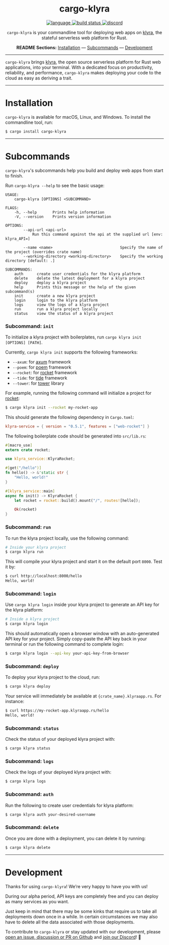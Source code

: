<div align="center">

# cargo-klyra

<p align=center>
  <a href="https://github.com/klyra-hq/klyra/search?l=rust">
    <img alt="language" src="https://img.shields.io/badge/language-Rust-orange.svg">
  </a>
  <a href="https://github.com/klyra-hq/klyra/actions">
    <img alt="build status" src="https://img.shields.io/github/workflow/status/getsynth/klyra/cargo-test"/>
  </a>
  <a href="https://discord.gg/H33rRDTm3p">
    <img alt="discord" src="https://img.shields.io/discord/803236282088161321?logo=discord"/>
  </a>
</p>

`cargo-klyra` is your commandline tool for deploying web apps on [klyra](https://www.klyra.rs/), the stateful serverless web platform for Rust.

**README Sections:** [Installation](#installation) — [Subcommands](#subcommands) — [Development](#development)

</div>

---

`cargo-klyra` brings [klyra](https://www.klyra.rs/), the open source serverless platform for Rust web applications, into your terminal. With a dedicated focus on productivity, reliability, and performance, `cargo-klyra` makes deploying your code to the cloud as easy as deriving a trait.

---

<a id="installation">
<h1>Installation</h1>
</a>

`cargo-klyra` is available for macOS, Linux, and Windows. To install the commandline tool, run:

```sh
$ cargo install cargo-klyra
```

---

<a id="subcommands">
<h1>Subcommands</h1>
</a>

`cargo-klyra`'s subcommands help you build and deploy web apps from start to finish.

Run `cargo-klyra --help` to see the basic usage:

```
USAGE:
    cargo-klyra [OPTIONS] <SUBCOMMAND>

FLAGS:
    -h, --help       Prints help information
    -V, --version    Prints version information

OPTIONS:
        --api-url <api-url>
            Run this command against the api at the supplied url [env: klyra_API=]

        --name <name>                              Specify the name of the project (overrides crate name)
        --working-directory <working-directory>    Specify the working directory [default: .]

SUBCOMMANDS:
    auth      create user credentials for the klyra platform
    delete    delete the latest deployment for a klyra project
    deploy    deploy a klyra project
    help      Prints this message or the help of the given subcommand(s)
    init      create a new klyra project
    login     login to the klyra platform
    logs      view the logs of a klyra project
    run       run a klyra project locally
    status    view the status of a klyra project
```

### Subcommand: `init`

To initialize a klyra project with boilerplates, run `cargo klyra init [OPTIONS] [PATH]`. 

Currently, `cargo klyra init` supports the following frameworks:

- `--axum`: for [axum](https://github.com/tokio-rs/axum) framework
- `--poem`: for [poem](https://github.com/poem-web/poem) framework
- `--rocket`: for [rocket](https://rocket.rs/) framework
- `--tide`: for [tide](https://github.com/http-rs/tide) framework
- `--tower`: for [tower](https://github.com/tower-rs/tower) library

For example, running the following command will initialize a project for [rocket](https://rocket.rs/):

```sh
$ cargo klyra init --rocket my-rocket-app
```

This should generate the following dependency in `Cargo.toml`:
```toml
klyra-service = { version = "0.5.1", features = ["web-rocket"] }
```

The following boilerplate code should be generated into `src/lib.rs`:

```rust
#[macro_use]
extern crate rocket;

use klyra_service::KlyraRocket;

#[get("/hello")]
fn hello() -> &'static str {
    "Hello, world!"
}

#[klyra_service::main]
async fn init() -> KlyraRocket {
    let rocket = rocket::build().mount("/", routes![hello]);

    Ok(rocket)
}
```

### Subcommand: `run`

To run the klyra project locally, use the following command:

```sh
# Inside your klyra project
$ cargo klyra run
```

This will compile your klyra project and start it on the default port `8000`. Test it by:

```sh
$ curl http://localhost:8000/hello
Hello, world!
```

### Subcommand: `login`

Use `cargo klyra login` inside your klyra project to generate an API key for the klyra platform:

```sh
# Inside a klyra project
$ cargo klyra login
```

This should automatically open a browser window with an auto-generated API key for your project. Simply copy-paste the API key back in your terminal or run the following command to complete login:

```sh
$ cargo klyra login --api-key your-api-key-from-browser
```

### Subcommand: `deploy`

To deploy your klyra project to the cloud, run:

```sh
$ cargo klyra deploy
```

Your service will immediately be available at `{crate_name}.klyraapp.rs`. For instance:

```sh
$ curl https://my-rocket-app.klyraapp.rs/hello
Hello, world!
```

### Subcommand: `status`

Check the status of your deployed klyra project with:

```sh
$ cargo klyra status
```

### Subcommand: `logs`

Check the logs of your deployed klyra project with:

```sh
$ cargo klyra logs
```

### Subcommand: `auth`

Run the following to create user credentials for klyra platform:

```sh
$ cargo klyra auth your-desired-username
```

### Subcommand: `delete`

Once you are done with a deployment, you can delete it by running:

```sh
$ cargo klyra delete
```

---

<a id="development">
<h1>Development</h1>
</a>

Thanks for using `cargo-klyra`! We’re very happy to have you with us!

During our alpha period, API keys are completely free and you can deploy as many services as you want.

Just keep in mind that there may be some kinks that require us to take all deployments down once in a while. In certain circumstances we may also have to delete all the data associated with those deployments.

To contribute to `cargo-klyra` or stay updated with our development, please [open an issue, discussion or PR on Github](https://github.com/klyra-hq/klyra) and [join our Discord](https://discord.gg/H33rRDTm3p)! 🚀
